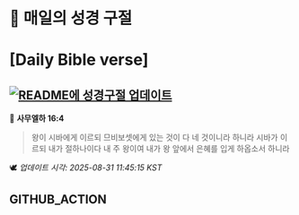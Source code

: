 # 🙏 매일의 성경 구절
# [Daily Bible verse]
## [![README에 성경구절 업데이트](https://github.com/DONGSUKA/first_test/actions/workflows/update-readme-bible.yml/badge.svg)](https://github.com/DONGSUKA/first_test/actions/workflows/update-readme-bible.yml)
<!-- START_BIBLE_VERSE -->
📖 **사무엘하 16:4**
> 왕이 시바에게 이르되 므비보셋에게 있는 것이 다 네 것이니라 하니라 시바가 이르되 내가 절하나이다 내 주 왕이여 내가 왕 앞에서 은혜를 입게 하옵소서 하니라

🕊️ _업데이트 시각: 2025-08-31 11:45:15 KST_
  <!-- END_BIBLE_VERSE -->
## GITHUB_ACTION
